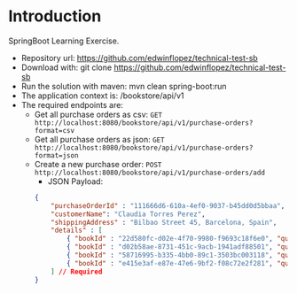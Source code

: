 # Introduction

SpringBoot Learning Exercise.

* Repository url: https://github.com/edwinflopez/technical-test-sb
* Download with: git clone https://github.com/edwinflopez/technical-test-sb
* Run the solution with maven: mvn clean spring-boot:run
* The application context is: /bookstore/api/v1
* The required endpoints are:
  * Get all purchase orders as csv: `GET http://localhost:8080/bookstore/api/v1/purchase-orders?format=csv`
  * Get all purchase orders as json: `GET http://localhost:8080/bookstore/api/v1/purchase-orders?format=json`
  * Create a new purchase order: `POST http://localhost:8080/bookstore/api/v1/purchase-orders/add`
    * JSON Payload:
    ```json
    {
        "purchaseOrderId" : "111666d6-610a-4ef0-9037-b45dd0d5bbaa", // Not required.
        "customerName": "Claudia Torres Perez",                     // Required
        "shippingAddress" : "Bilbao Street 45, Barcelona, Spain",   // Required
        "details" : [
            { "bookId" : "22d580fc-d02e-4f70-9980-f9693c18f6e0", "quantity" : 1 }, // At least one
            { "bookId" : "d02b58ae-8731-451c-9acb-1941adf88501", "quantity" : 1 },
            { "bookId" : "58716995-b335-4bb0-89c1-3503bc003118", "quantity" : 1 },
            { "bookId" : "e415e3af-e87e-47e6-9bf2-f08c72e2f281", "quantity" : 1 }
        ] // Required
    }
    ```